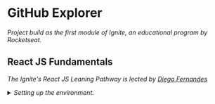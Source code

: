 # GitHub Explorer

_Project build as the first module of Ignite, an educational program by Rocketseat._

## React JS Fundamentals

_The Ignite's React JS Leaning Pathway is lected by [Diego Fernandes](https://www.linkedin.com/in/diego-schell-fernandes/)_

<details>
     <summary><em>Setting up the environment.</em>
     </summary>
<ol>
	<li>☑️ Introduction to the module</li>
    <li>☑️ Scaffolding the project</li>
    <li> Configuring Babel compiler</li>
</ol>
 </details>
